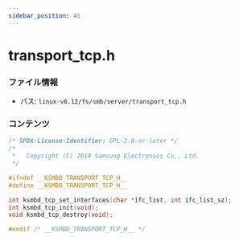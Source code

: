 ```yaml
---
sidebar_position: 41
---
```

# transport_tcp.h

### ファイル情報

- パス: `linux-v6.12/fs/smb/server/transport_tcp.h`

### コンテンツ

```h
/* SPDX-License-Identifier: GPL-2.0-or-later */
/*
 *   Copyright (C) 2018 Samsung Electronics Co., Ltd.
 */

#ifndef __KSMBD_TRANSPORT_TCP_H__
#define __KSMBD_TRANSPORT_TCP_H__

int ksmbd_tcp_set_interfaces(char *ifc_list, int ifc_list_sz);
int ksmbd_tcp_init(void);
void ksmbd_tcp_destroy(void);

#endif /* __KSMBD_TRANSPORT_TCP_H__ */

```
